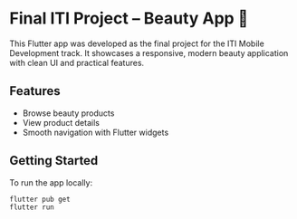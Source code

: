 # Final ITI Project – Beauty App 💄

This Flutter app was developed as the final project for the ITI Mobile Development track. It showcases a responsive, modern beauty application with clean UI and practical features.

##  Features
-  Browse beauty products
-  View product details
-  Smooth navigation with Flutter widgets

##  Getting Started

To run the app locally:

```bash
flutter pub get
flutter run
